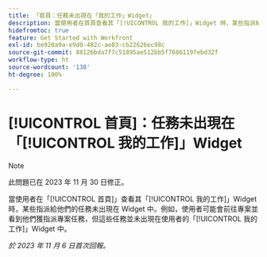 ```yaml
---
title: 「首頁：任務未出現在「我的工作」Widget」
description: 當使用者在首頁查看其「[!UICONTROL 我的工作]」Widget 時，某些指派給他們的任務未出現在 Widget 中。例如，使用者可能會前往專案並看到他們獲指派專案任務，但這些任務並未出現在使用者的「[!UICONTROL 我的工作]」Widget 中。
hidefromtoc: true
feature: Get Started with Workfront
exl-id: be920a9a-e9d0-482c-ae83-cb22626ec98c
source-git-commit: 88126bda7f7c51895ae512bb5f7686119febd32f
workflow-type: ht
source-wordcount: '138'
ht-degree: 100%

---
```


# [!UICONTROL 首頁]：任務未出現在「[!UICONTROL 我的工作]」Widget

>[!NOTE]
>
>此問題已在 2023 年 11 月 30 日修正。

當使用者在「[!UICONTROL 首頁]」查看其「[!UICONTROL 我的工作]」Widget 時，某些指派給他們的任務未出現在 Widget 中。例如，使用者可能會前往專案並看到他們獲指派專案任務，但這些任務並未出現在使用者的「[!UICONTROL 我的工作]」Widget 中。

_於 2023 年 11 月 6 日首次回報。_
